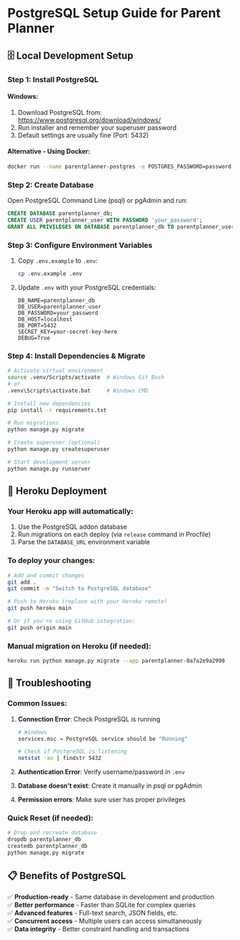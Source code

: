 # PostgreSQL Setup Guide for Parent Planner

## 🗄️ **Local Development Setup**

### **Step 1: Install PostgreSQL**

#### Windows:
1. Download PostgreSQL from: https://www.postgresql.org/download/windows/
2. Run installer and remember your superuser password
3. Default settings are usually fine (Port: 5432)

#### Alternative - Using Docker:
```bash
docker run --name parentplanner-postgres -e POSTGRES_PASSWORD=password -e POSTGRES_DB=parentplanner_db -p 5432:5432 -d postgres:15
```

### **Step 2: Create Database**

Open PostgreSQL Command Line (psql) or pgAdmin and run:
```sql
CREATE DATABASE parentplanner_db;
CREATE USER parentplanner_user WITH PASSWORD 'your_password';
GRANT ALL PRIVILEGES ON DATABASE parentplanner_db TO parentplanner_user;
```

### **Step 3: Configure Environment Variables**

1. Copy `.env.example` to `.env`:
   ```bash
   cp .env.example .env
   ```

2. Update `.env` with your PostgreSQL credentials:
   ```env
   DB_NAME=parentplanner_db
   DB_USER=parentplanner_user
   DB_PASSWORD=your_password
   DB_HOST=localhost
   DB_PORT=5432
   SECRET_KEY=your-secret-key-here
   DEBUG=True
   ```

### **Step 4: Install Dependencies & Migrate**

```bash
# Activate virtual environment
source .venv/Scripts/activate  # Windows Git Bash
# or
.venv\Scripts\activate.bat     # Windows CMD

# Install new dependencies
pip install -r requirements.txt

# Run migrations
python manage.py migrate

# Create superuser (optional)
python manage.py createsuperuser

# Start development server
python manage.py runserver
```

## 🚀 **Heroku Deployment**

### **Your Heroku app will automatically:**
1. Use the PostgreSQL addon database
2. Run migrations on each deploy (via `release` command in Procfile)
3. Parse the `DATABASE_URL` environment variable

### **To deploy your changes:**

```bash
# Add and commit changes
git add .
git commit -m "Switch to PostgreSQL database"

# Push to Heroku (replace with your Heroku remote)
git push heroku main

# Or if you're using GitHub integration:
git push origin main
```

### **Manual migration on Heroku (if needed):**
```bash
heroku run python manage.py migrate --app parentplanner-0a7a2e9a2998
```

## 🔧 **Troubleshooting**

### **Common Issues:**

1. **Connection Error**: Check PostgreSQL is running
   ```bash
   # Windows
   services.msc → PostgreSQL service should be "Running"
   
   # Check if PostgreSQL is listening
   netstat -an | findstr 5432
   ```

2. **Authentication Error**: Verify username/password in `.env`

3. **Database doesn't exist**: Create it manually in psql or pgAdmin

4. **Permission errors**: Make sure user has proper privileges

### **Quick Reset (if needed):**
```bash
# Drop and recreate database
dropdb parentplanner_db
createdb parentplanner_db
python manage.py migrate
```

## 📋 **Benefits of PostgreSQL**

✅ **Production-ready** - Same database in development and production  
✅ **Better performance** - Faster than SQLite for complex queries  
✅ **Advanced features** - Full-text search, JSON fields, etc.  
✅ **Concurrent access** - Multiple users can access simultaneously  
✅ **Data integrity** - Better constraint handling and transactions
